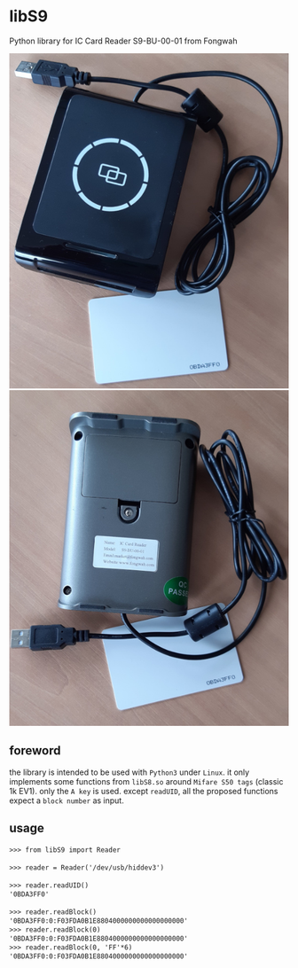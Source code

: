 # libS9
Python library for IC Card Reader S9-BU-00-01 from Fongwah

![S9-BU-00-01](s9r.jpg)
![S9-BU-00-01](s9v.jpg)


## foreword

the library is intended to be used with `Python3` under `Linux`.
it only implements some functions from `libS8.so` around `Mifare S50 tags` (classic 1k EV1).
only the `A key` is used.
except `readUID`, all the proposed functions expect a `block number` as input.


## usage

```pycon
>>> from libS9 import Reader

>>> reader = Reader('/dev/usb/hiddev3')

>>> reader.readUID()
'0BDA3FF0'

>>> reader.readBlock()
'0BDA3FF0:0:F03FDA0B1E8804000000000000000000'
>>> reader.readBlock(0)
'0BDA3FF0:0:F03FDA0B1E8804000000000000000000'
>>> reader.readBlock(0, 'FF'*6)
'0BDA3FF0:0:F03FDA0B1E8804000000000000000000'
```
